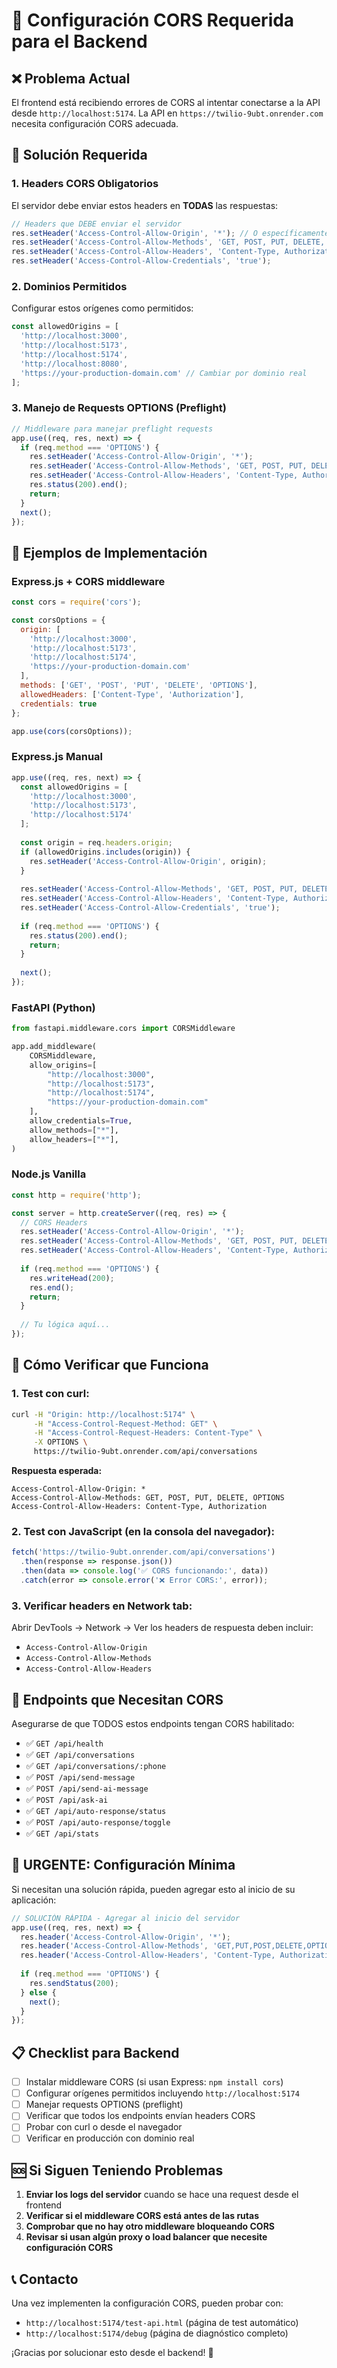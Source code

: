 # 🔧 Configuración CORS Requerida para el Backend

## ❌ **Problema Actual**
El frontend está recibiendo errores de CORS al intentar conectarse a la API desde `http://localhost:5174`. La API en `https://twilio-9ubt.onrender.com` necesita configuración CORS adecuada.

## 🎯 **Solución Requerida**

### 1. **Headers CORS Obligatorios**

El servidor debe enviar estos headers en **TODAS** las respuestas:

```javascript
// Headers que DEBE enviar el servidor
res.setHeader('Access-Control-Allow-Origin', '*'); // O específicamente: 'http://localhost:5174'
res.setHeader('Access-Control-Allow-Methods', 'GET, POST, PUT, DELETE, OPTIONS');
res.setHeader('Access-Control-Allow-Headers', 'Content-Type, Authorization');
res.setHeader('Access-Control-Allow-Credentials', 'true');
```

### 2. **Dominios Permitidos**

Configurar estos orígenes como permitidos:

```javascript
const allowedOrigins = [
  'http://localhost:3000',
  'http://localhost:5173',
  'http://localhost:5174',
  'http://localhost:8080',
  'https://your-production-domain.com' // Cambiar por dominio real
];
```

### 3. **Manejo de Requests OPTIONS (Preflight)**

```javascript
// Middleware para manejar preflight requests
app.use((req, res, next) => {
  if (req.method === 'OPTIONS') {
    res.setHeader('Access-Control-Allow-Origin', '*');
    res.setHeader('Access-Control-Allow-Methods', 'GET, POST, PUT, DELETE, OPTIONS');
    res.setHeader('Access-Control-Allow-Headers', 'Content-Type, Authorization');
    res.status(200).end();
    return;
  }
  next();
});
```

## 🚀 **Ejemplos de Implementación**

### **Express.js + CORS middleware**

```javascript
const cors = require('cors');

const corsOptions = {
  origin: [
    'http://localhost:3000',
    'http://localhost:5173', 
    'http://localhost:5174',
    'https://your-production-domain.com'
  ],
  methods: ['GET', 'POST', 'PUT', 'DELETE', 'OPTIONS'],
  allowedHeaders: ['Content-Type', 'Authorization'],
  credentials: true
};

app.use(cors(corsOptions));
```

### **Express.js Manual**

```javascript
app.use((req, res, next) => {
  const allowedOrigins = [
    'http://localhost:3000',
    'http://localhost:5173',
    'http://localhost:5174'
  ];
  
  const origin = req.headers.origin;
  if (allowedOrigins.includes(origin)) {
    res.setHeader('Access-Control-Allow-Origin', origin);
  }
  
  res.setHeader('Access-Control-Allow-Methods', 'GET, POST, PUT, DELETE, OPTIONS');
  res.setHeader('Access-Control-Allow-Headers', 'Content-Type, Authorization');
  res.setHeader('Access-Control-Allow-Credentials', 'true');
  
  if (req.method === 'OPTIONS') {
    res.status(200).end();
    return;
  }
  
  next();
});
```

### **FastAPI (Python)**

```python
from fastapi.middleware.cors import CORSMiddleware

app.add_middleware(
    CORSMiddleware,
    allow_origins=[
        "http://localhost:3000",
        "http://localhost:5173",
        "http://localhost:5174",
        "https://your-production-domain.com"
    ],
    allow_credentials=True,
    allow_methods=["*"],
    allow_headers=["*"],
)
```

### **Node.js Vanilla**

```javascript
const http = require('http');

const server = http.createServer((req, res) => {
  // CORS Headers
  res.setHeader('Access-Control-Allow-Origin', '*');
  res.setHeader('Access-Control-Allow-Methods', 'GET, POST, PUT, DELETE, OPTIONS');
  res.setHeader('Access-Control-Allow-Headers', 'Content-Type, Authorization');
  
  if (req.method === 'OPTIONS') {
    res.writeHead(200);
    res.end();
    return;
  }
  
  // Tu lógica aquí...
});
```

## 🧪 **Cómo Verificar que Funciona**

### **1. Test con curl:**

```bash
curl -H "Origin: http://localhost:5174" \
     -H "Access-Control-Request-Method: GET" \
     -H "Access-Control-Request-Headers: Content-Type" \
     -X OPTIONS \
     https://twilio-9ubt.onrender.com/api/conversations
```

**Respuesta esperada:**
```
Access-Control-Allow-Origin: *
Access-Control-Allow-Methods: GET, POST, PUT, DELETE, OPTIONS
Access-Control-Allow-Headers: Content-Type, Authorization
```

### **2. Test con JavaScript (en la consola del navegador):**

```javascript
fetch('https://twilio-9ubt.onrender.com/api/conversations')
  .then(response => response.json())
  .then(data => console.log('✅ CORS funcionando:', data))
  .catch(error => console.error('❌ Error CORS:', error));
```

### **3. Verificar headers en Network tab:**

Abrir DevTools → Network → Ver los headers de respuesta deben incluir:
- `Access-Control-Allow-Origin`
- `Access-Control-Allow-Methods`
- `Access-Control-Allow-Headers`

## 🎯 **Endpoints que Necesitan CORS**

Asegurarse de que TODOS estos endpoints tengan CORS habilitado:

- ✅ `GET /api/health`
- ✅ `GET /api/conversations`
- ✅ `GET /api/conversations/:phone`
- ✅ `POST /api/send-message`
- ✅ `POST /api/send-ai-message`
- ✅ `POST /api/ask-ai`
- ✅ `GET /api/auto-response/status`
- ✅ `POST /api/auto-response/toggle`
- ✅ `GET /api/stats`

## 🚨 **URGENTE: Configuración Mínima**

Si necesitan una solución rápida, pueden agregar esto al inicio de su aplicación:

```javascript
// SOLUCIÓN RÁPIDA - Agregar al inicio del servidor
app.use((req, res, next) => {
  res.header('Access-Control-Allow-Origin', '*');
  res.header('Access-Control-Allow-Methods', 'GET,PUT,POST,DELETE,OPTIONS');
  res.header('Access-Control-Allow-Headers', 'Content-Type, Authorization');
  
  if (req.method === 'OPTIONS') {
    res.sendStatus(200);
  } else {
    next();
  }
});
```

## 📋 **Checklist para Backend**

- [ ] Instalar middleware CORS (si usan Express: `npm install cors`)
- [ ] Configurar orígenes permitidos incluyendo `http://localhost:5174`
- [ ] Manejar requests OPTIONS (preflight)
- [ ] Verificar que todos los endpoints envían headers CORS
- [ ] Probar con curl o desde el navegador
- [ ] Verificar en producción con dominio real

## 🆘 **Si Siguen Teniendo Problemas**

1. **Enviar los logs del servidor** cuando se hace una request desde el frontend
2. **Verificar si el middleware CORS está antes de las rutas**
3. **Comprobar que no hay otro middleware bloqueando CORS**
4. **Revisar si usan algún proxy o load balancer que necesite configuración CORS**

## 📞 **Contacto**

Una vez implementen la configuración CORS, pueden probar con:
- `http://localhost:5174/test-api.html` (página de test automático)
- `http://localhost:5174/debug` (página de diagnóstico completo)

¡Gracias por solucionar esto desde el backend! 🙏
